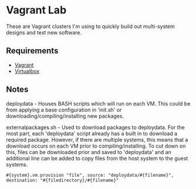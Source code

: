 # Vagrant Lab

These are Vagrant clusters I'm using to quickly build out multi-system designs and test new software.

## Requirements
- [Vagrant](https://www.vagrantup.com/)
- [Virtualbox](https://www.virtualbox.org/)

## Notes
deploydata - Houses BASH scripts which will run on each VM.  This could be from applying a base configuration in 'init.sh' or downloading/compiling/installing new packages.

externalpackages.sh - Used to download packages to deploydata.  For the most part, each 'deploydata' script already has a built in to download a required package.  However, if there are multiple systems, this means that a download occurs on each VM prior to compiling/installing.  To cut down on this, files can be downloaded prior and saved to 'deploydata' and an additional line can be added to copy files from the host system to the guest systems.
```
#{system}.vm.provision "file", source: "deploydata/#{filename}", destination: "#{filedirectory}/#{filename}"
```
